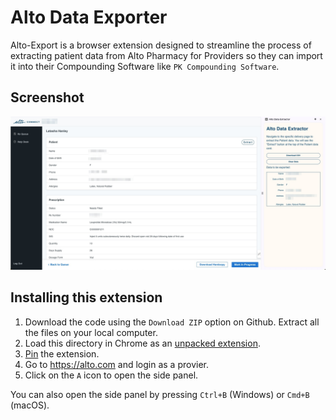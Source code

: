 # Alto Data Exporter

Alto-Export is a browser extension designed to streamline the process of extracting patient data from Alto Pharmacy for Providers so they can import it into their Compounding Software like `PK Compounding Software`.

## Screenshot

![alto-extract-screenshot.jpg](alto-extract-screenshot.jpg)

## Installing this extension

1. Download the code using the `Download ZIP` option on Github. Extract all the files on your local computer.
2. Load this directory in Chrome as an [unpacked extension](https://developer.chrome.com/docs/extensions/mv3/getstarted/development-basics/#load-unpacked).
3. [Pin](https://developer.chrome.com/docs/extensions/mv3/getstarted/development-basics/#pin) the extension.
4. Go to https://alto.com and login as a provier.
5. Click on the `A` icon to open the side panel.

You can also open the side panel by pressing `Ctrl+B` (Windows) or `Cmd+B` (macOS).
